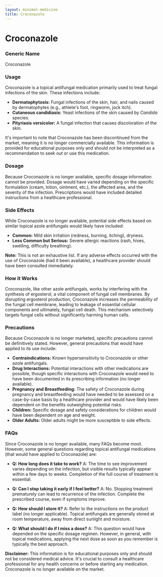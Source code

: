 ```yaml
---
layout: minimal-medicine
title: Croconazole
---
```


# Croconazole
### Generic Name
Croconazole

### Usage
Croconazole is a topical antifungal medication primarily used to treat fungal infections of the skin.  These infections include:

* **Dermatophytosis:**  Fungal infections of the skin, hair, and nails caused by dermatophytes (e.g., athlete's foot, ringworm, jock itch).
* **Cutaneous candidiasis:** Yeast infections of the skin caused by *Candida* species.
* **Pityriasis versicolor:** A fungal infection that causes discoloration of the skin.

It's important to note that Croconazole has been discontinued from the market, meaning it is no longer commercially available.  This information is provided for educational purposes only and should not be interpreted as a recommendation to seek out or use this medication.

### Dosage
Because Croconazole is no longer available, specific dosage information cannot be provided.  Dosage would have varied depending on the specific formulation (cream, lotion, ointment, etc.), the affected area, and the severity of the infection.  Prescriptions would have included detailed instructions from a healthcare professional.

### Side Effects
While Croconazole is no longer available, potential side effects based on similar topical azole antifungals would likely have included:

* **Common:** Mild skin irritation (redness, burning, itching), dryness.
* **Less Common but Serious:**  Severe allergic reactions (rash, hives, swelling, difficulty breathing).

**Note:** This is not an exhaustive list.  If any adverse effects occurred with the use of Croconazole (had it been available), a healthcare provider should have been consulted immediately.


### How it Works
Croconazole, like other azole antifungals, works by interfering with the synthesis of ergosterol, a vital component of fungal cell membranes.  By disrupting ergosterol production, Croconazole increases the permeability of the fungal cell membrane, leading to leakage of essential cellular components and ultimately, fungal cell death.  This mechanism selectively targets fungal cells without significantly harming human cells.

### Precautions
Because Croconazole is no longer marketed, specific precautions cannot be definitively stated. However, general precautions that would have applied to its use include:

* **Contraindications:**  Known hypersensitivity to Croconazole or other azole antifungals.
* **Drug Interactions:**  Potential interactions with other medications are possible, though specific interactions with Croconazole would need to have been documented in its prescribing information (no longer available).
* **Pregnancy and Breastfeeding:**  The safety of Croconazole during pregnancy and breastfeeding would have needed to be assessed on a case-by-case basis by a healthcare provider and would have likely been dependent on the benefits outweighing potential risks.
* **Children:** Specific dosage and safety considerations for children would have been dependent on age and weight.
* **Older Adults:**  Older adults might be more susceptible to side effects.


### FAQs
Since Croconazole is no longer available, many FAQs become moot. However, some general questions regarding topical antifungal medications (that would have applied to Croconazole) are:

* **Q: How long does it take to work?** A:  The time to see improvement varies depending on the infection, but visible results typically appear within a few days to weeks.  Completion of the full course of treatment is essential.

* **Q: Can I stop taking it early if I feel better?** A: No.  Stopping treatment prematurely can lead to recurrence of the infection.  Complete the prescribed course, even if symptoms improve.

* **Q: How should I store it?** A:  Refer to the instructions on the product label (no longer applicable).  Topical antifungals are generally stored at room temperature, away from direct sunlight and moisture.

* **Q: What should I do if I miss a dose?** A:  This question would have depended on the specific dosage regimen. However, in general, with topical medications, applying the next dose as soon as you remember is typically the best approach.

**Disclaimer:** This information is for educational purposes only and should not be considered medical advice.  It's crucial to consult a healthcare professional for any health concerns or before starting any medication.  Croconazole is no longer available on the market.
